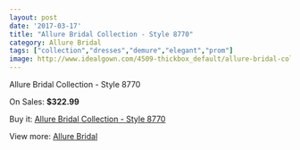 ```yaml
---
layout: post
date: '2017-03-17'
title: "Allure Bridal Collection - Style 8770"
category: Allure Bridal
tags: ["collection","dresses","demure","elegant","prom"]
image: http://www.idealgown.com/4509-thickbox_default/allure-bridal-collection-style-8770.jpg
---
```

Allure Bridal Collection - Style 8770

On Sales: **$322.99**
<a href="https://www.idealgown.com/en/allure-bridal/2028-allure-bridal-collection-style-8770.html"><amp-img layout="responsive" width="600" height="600" src="//www.idealgown.com/4509-thickbox_default/allure-bridal-collection-style-8770.jpg" alt="Allure Bridal Collection - Style 8770 0" /></a>

Buy it: [Allure Bridal Collection - Style 8770](https://www.idealgown.com/en/allure-bridal/2028-allure-bridal-collection-style-8770.html "Allure Bridal Collection - Style 8770")

View more: [Allure Bridal](https://www.idealgown.com/en/29-allure-bridal "Allure Bridal")